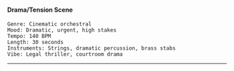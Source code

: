 #### Drama/Tension Scene

```
Genre: Cinematic orchestral
Mood: Dramatic, urgent, high stakes
Tempo: 140 BPM
Length: 30 seconds
Instruments: Strings, dramatic percussion, brass stabs
Vibe: Legal thriller, courtroom drama
```

---
